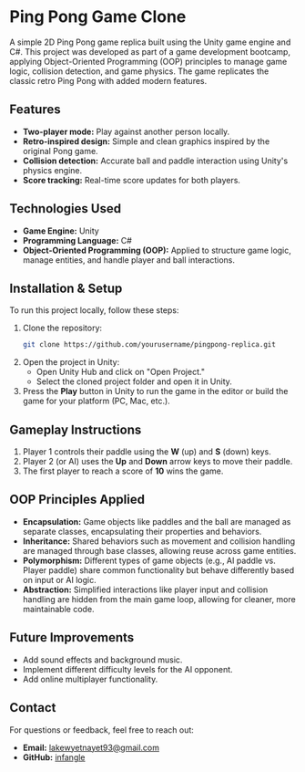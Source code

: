 # Ping Pong Game Clone

A simple 2D Ping Pong game replica built using the Unity game engine and C#. This project was developed as part of a game development bootcamp, applying Object-Oriented Programming (OOP) principles to manage game logic, collision detection, and game physics. The game replicates the classic retro Ping Pong with added modern features.

## Features
- **Two-player mode:** Play against another person locally.
- **Retro-inspired design:** Simple and clean graphics inspired by the original Pong game.
- **Collision detection:** Accurate ball and paddle interaction using Unity's physics engine.
- **Score tracking:** Real-time score updates for both players.

## Technologies Used
- **Game Engine:** Unity
- **Programming Language:** C#
- **Object-Oriented Programming (OOP):** Applied to structure game logic, manage entities, and handle player and ball interactions.

## Installation & Setup

To run this project locally, follow these steps:

1. Clone the repository:
    ```bash
    git clone https://github.com/yourusername/pingpong-replica.git
    ```
2. Open the project in Unity:
    - Open Unity Hub and click on "Open Project."
    - Select the cloned project folder and open it in Unity.
3. Press the **Play** button in Unity to run the game in the editor or build the game for your platform (PC, Mac, etc.).

## Gameplay Instructions
1. Player 1 controls their paddle using the **W** (up) and **S** (down) keys.
2. Player 2 (or AI) uses the **Up** and **Down** arrow keys to move their paddle.
3. The first player to reach a score of **10** wins the game.

## OOP Principles Applied
- **Encapsulation:** Game objects like paddles and the ball are managed as separate classes, encapsulating their properties and behaviors.
- **Inheritance:** Shared behaviors such as movement and collision handling are managed through base classes, allowing reuse across game entities.
- **Polymorphism:** Different types of game objects (e.g., AI paddle vs. Player paddle) share common functionality but behave differently based on input or AI logic.
- **Abstraction:** Simplified interactions like player input and collision handling are hidden from the main game loop, allowing for cleaner, more maintainable code.

## Future Improvements
- Add sound effects and background music.
- Implement different difficulty levels for the AI opponent.
- Add online multiplayer functionality.


## Contact
For questions or feedback, feel free to reach out:

- **Email:** lakewyetnayet93@gmail.com
- **GitHub:** [infangle](https://github.com/infangle)
